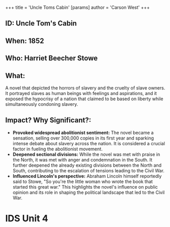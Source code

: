 +++
 title = 'Uncle Toms Cabin'
[params]
	author = 'Carson West'
+++
## ID: Uncle Tom's Cabin
## When: 1852
## Who: Harriet Beecher Stowe
## What:
A novel that depicted the horrors of slavery and the cruelty of slave owners. It portrayed slaves as human beings with feelings and aspirations, and it exposed the hypocrisy of a nation that claimed to be based on liberty while simultaneously condoning slavery.
## Impact? Why Significant?:
- **Provoked widespread abolitionist sentiment:** The novel became a sensation, selling over 300,000 copies in its first year and sparking intense debate about slavery across the nation. It is considered a crucial factor in fueling the abolitionist movement.
- **Deepened sectional divisions:** While the novel was met with praise in the North, it was met with anger and condemnation in the South. It further deepened the already existing divisions between the North and South, contributing to the escalation of tensions leading to the Civil War.
- **Influenced Lincoln's perspective:** Abraham Lincoln himself reportedly said to Stowe, "So you're the little woman who wrote the book that started this great war." This highlights the novel's influence on public opinion and its role in shaping the political landscape that led to the Civil War. 

# IDS Unit 4